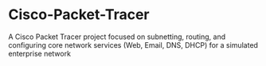 # Cisco-Packet-Tracer
A Cisco Packet Tracer project focused on subnetting, routing, and configuring core network services (Web, Email, DNS, DHCP) for a simulated enterprise network
